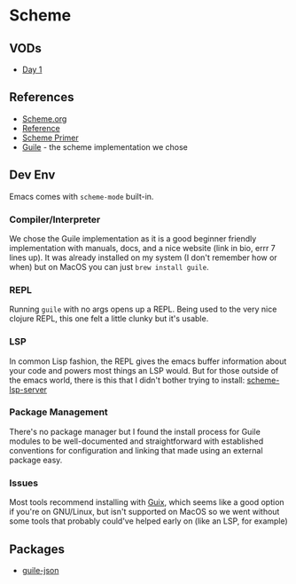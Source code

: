 # Scheme

## VODs

* [Day 1](https://www.youtube.com/watch?v=TFtnmthigUY)

## References

* [Scheme.org](https://www.scheme.org/)
* [Reference](https://www.gnu.org/software/guile/manual/guile.html#API-Reference)
* [Scheme Primer](https://spritely.institute/static/papers/scheme-primer.html)
* [Guile](https://www.gnu.org/software/guile) - the scheme implementation we chose

## Dev Env

Emacs comes with `scheme-mode` built-in.

### Compiler/Interpreter
We chose the Guile implementation as it is a good beginner friendly implementation with manuals, docs, and a nice website (link in bio, errr 7 lines up). It was already installed on my system (I don't remember how or when) but on MacOS you can just `brew install guile`.

### REPL
Running `guile` with no args opens up a REPL. Being used to the very nice clojure REPL, this one felt a little clunky but it's usable.

### LSP
In common Lisp fashion, the REPL gives the emacs buffer information about your code and powers most things an LSP would. But for those outside of the emacs world, there is this that I didn't bother trying to install:
[scheme-lsp-server](https://codeberg.org/rgherdt/scheme-lsp-server)

### Package Management
There's no package manager but I found the install process for Guile modules to be well-documented and straightforward with established conventions for configuration and linking that made using an external package easy.

### Issues
Most tools recommend installing with [Guix](https://guix.gnu.org), which seems like a good option if you're on GNU/Linux, but isn't supported on MacOS so we went without some tools that probably could've helped early on (like an LSP, for example)

## Packages

* [guile-json](https://github.com/aconchillo/guile-json)
